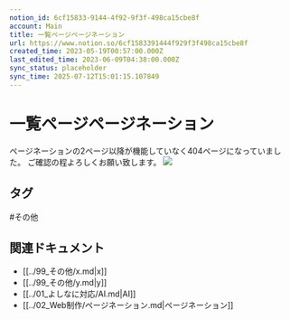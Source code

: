 ```yaml
---
notion_id: 6cf15833-9144-4f92-9f3f-498ca15cbe8f
account: Main
title: 一覧ページページネーション
url: https://www.notion.so/6cf1583391444f929f3f498ca15cbe8f
created_time: 2023-05-19T00:57:00.000Z
last_edited_time: 2023-06-09T04:38:00.000Z
sync_status: placeholder
sync_time: 2025-07-12T15:01:15.107849
---
```

# 一覧ページページネーション

ページネーションの2ページ以降が機能していなく404ページになっていました。
ご確認の程よろしくお願い致します。
![](https://prod-files-secure.s3.us-west-2.amazonaws.com/736adce6-a3a4-4a64-9f74-d9aa055c96d2/c4f6575c-e1c2-4b58-b570-8eb49fbb21e0/2023-05-19_09h50_14.png?X-Amz-Algorithm=AWS4-HMAC-SHA256&X-Amz-Content-Sha256=UNSIGNED-PAYLOAD&X-Amz-Credential=ASIAZI2LB4666UEU6AHS%2F20250719%2Fus-west-2%2Fs3%2Faws4_request&X-Amz-Date=20250719T051734Z&X-Amz-Expires=3600&X-Amz-Security-Token=IQoJb3JpZ2luX2VjEIT%2F%2F%2F%2F%2F%2F%2F%2F%2F%2FwEaCXVzLXdlc3QtMiJIMEYCIQDaM%2FLo15%2FqEwEYp%2B2%2FZ9gsc7eJ%2BLqWH9to81LGE2pSDAIhAMF9gumDsYbMvo%2FEht7SbFIKF0I1Eh7zIh14C4QEBnW3KogECJ3%2F%2F%2F%2F%2F%2F%2F%2F%2F%2FwEQABoMNjM3NDIzMTgzODA1IgwPjh5QHPnE9sMcrwMq3AMxwwaPVFRWDZjtvrQY%2BRulY0JfHhDbCVZKPA2qQTg894DVrVq0d%2BcTb5%2BlIbqvgNJQrcy2WE6fEFDQfgEN8gzu1DHYkegB3VjV6VJQIt%2F2S%2BZVnw%2Bwtk2EiGnJaQW46VH0qnFyCbTDZb7lKc7KBuEMlrnYd%2Fu%2BK%2BdDeUvxZuve%2BGloJG5DjQU2vktvHbUM1533%2FQgNwZkSzbpO3oF0PFLVLiiels12PaPHe3ahuT9u%2FCbX8eE9Nl%2FdO7%2Bjm4prdp8dEZgv5BjykOD%2FbjpOjWozfI66nKEhxxAOS%2FRIoOfagReio4cNV4CRFn6MImjjTX6msXYXOJVCSEWujF7OoSW4O7UiBwGKpnglF9Ri9U%2FYUQUMfmf3ss1wkG%2FZef2%2F5J5g0Lt8K0hZ%2BGbQFEZNP9O1op0LxQVqd3S3FheS%2FRShnBYLOZxFuBVHFVitm01uWux1HJNKXJ2vMHewHOA3N29QJ5UEw5tWFZOeKkrtI1qK8tGfpM3H0D9NhcviFDu1yapEs2r%2FJhDu1cN6YKL0YrSDOADfww7v3fu2zacpO6yXs3ZfJ4MxK%2FBvR2JoKa8Qt2kxGQNy0qYWUYB7iaQphZX16i2FG8JI2Oth4XTfFjFpV5wU6lutvU8nTs3vBjCkquzDBjqkAahRdKxtytm07mO1j%2B2mrjDvbSruIhEzNTci1d4A0x5C4CVlfp4hD%2Bggn%2Bj4rhws68tI12nzGjnqAlFwhsBo5pGi1P7Qxr0nrvqbt6HR%2FiuFZMKN1XrjG24eL7HMtFudoKcFvou7TsloG6azwsiLZyCj6kcLJqIhrY5zuI2jm8pvgLDGN%2F9PuCBVmvGPTiOw4DDl6DMng8Se%2BB6Y7ARRHWeAYoCB&X-Amz-Signature=21be4e9a553c4dd966e7cdce90a987e3bcdc2570cbfb7ea1c5bb2f63747674a5&X-Amz-SignedHeaders=host&x-amz-checksum-mode=ENABLED&x-id=GetObject)

## タグ

#その他 

## 関連ドキュメント

- [[../99_その他/x.md|x]]
- [[../99_その他/y.md|y]]
- [[../01_よしなに対応/AI.md|AI]]
- [[../02_Web制作/ページネーション.md|ページネーション]]
